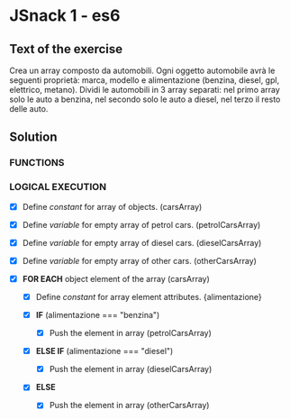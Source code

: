 # JSnack 1 - es6

## Text of the exercise
Crea un array composto da automobili.
Ogni oggetto automobile avrà le seguenti proprietà: marca, modello e alimentazione (benzina, diesel, gpl, elettrico, metano).
Dividi le automobili in 3 array separati: nel primo array solo le auto a benzina, nel secondo solo le auto a diesel, nel terzo il resto delle auto.

## Solution

### FUNCTIONS



### LOGICAL EXECUTION

- [x] Define *constant* for array of objects. (carsArray)
>
- [x] Define *variable* for empty array of petrol cars. (petrolCarsArray)
>
- [x] Define *variable* for empty array of diesel cars. (dieselCarsArray)
>
- [x] Define *variable* for empty array of other cars. (otherCarsArray)
>
- [x] **FOR EACH** object element of the array (carsArray)

    - [x] Define *constant* for array element attributes. {alimentazione}

    - [x] **IF** (alimentazione === "benzina")
        - [x] Push the element in array (petrolCarsArray)

    - [x] **ELSE IF** (alimentazione === "diesel")
        - [x] Push the element in array (dieselCarsArray)

    - [x] **ELSE**
        - [x] Push the element in array (otherCarsArray)
